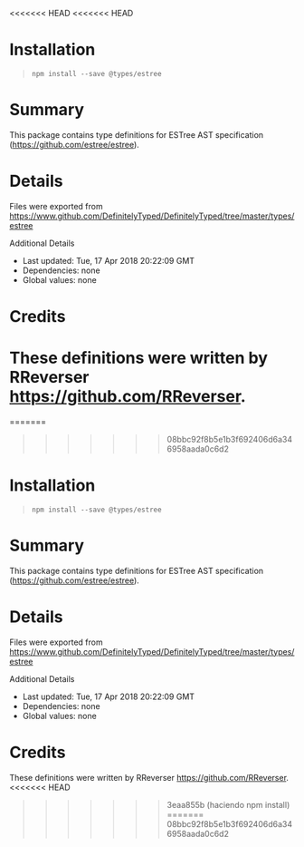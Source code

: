 <<<<<<< HEAD
<<<<<<< HEAD
# Installation
> `npm install --save @types/estree`

# Summary
This package contains type definitions for ESTree AST specification (https://github.com/estree/estree).

# Details
Files were exported from https://www.github.com/DefinitelyTyped/DefinitelyTyped/tree/master/types/estree

Additional Details
 * Last updated: Tue, 17 Apr 2018 20:22:09 GMT
 * Dependencies: none
 * Global values: none

# Credits
These definitions were written by RReverser <https://github.com/RReverser>.
=======
=======
>>>>>>> 08bbc92f8b5e1b3f692406d6a346958aada0c6d2
# Installation
> `npm install --save @types/estree`

# Summary
This package contains type definitions for ESTree AST specification (https://github.com/estree/estree).

# Details
Files were exported from https://www.github.com/DefinitelyTyped/DefinitelyTyped/tree/master/types/estree

Additional Details
 * Last updated: Tue, 17 Apr 2018 20:22:09 GMT
 * Dependencies: none
 * Global values: none

# Credits
These definitions were written by RReverser <https://github.com/RReverser>.
<<<<<<< HEAD
>>>>>>> 3eaa855b (haciendo npm install)
=======
>>>>>>> 08bbc92f8b5e1b3f692406d6a346958aada0c6d2
